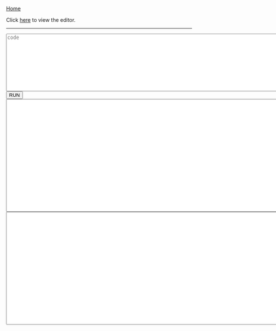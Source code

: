 [Home](https://tkellehe.github.io/nerve/)

Click [here](https://tkellehe.github.io/nerve/nerve.html) to view the editor.

---

<div>
    <textarea rows="10" cols="100" id="code" placeholder="code"></textarea>
</div>
<div>
    <button onclick="execute()">RUN</button><a id="message"></a>
</div>
<div>
    <textarea rows="20" cols="100" id="output"></textarea>
</div>
<div>
    <textarea rows="20" cols="100" id="debug"></textarea>
</div>

<script src="paco.js"></script>
<script>
    <!-- ******************************************************************************** -->
    <!-- This code was pulled from TIO -->
    var authKeyURL = "/cgi-bin/static/04cc47c57f016cbe971132df49bf9125-auth";
    var baseTitle = document.title;
    var bodyWidth = document.body.clientWidth;
    var cacheURL = "/cgi-bin/static/5f222455af4449f60c97222aa04d3510-cache";
    var fieldSeparator = "\xff";
    var greeted = "65a4609a"
    var languageId;
    var languages;
    var ms = window.MSInputMethodContext !== undefined;
    var quitURL = "/cgi-bin/static/c5ba5a3ddf5ce434ee4017d5cbc9f9f2-quit";
    var rEmptyStateString = /^[^ÿ]+ÿ+$/;
    var rExtraFieldStrings = /\xfe[\x00-\xf3\xff]+/g;
    var rEscapees = /[\x00-\x09\x0b-\x1f\x7f-\x9f&<>]| $/gm;
    var rFieldString = /^[\x00-\xf3\xff]+/;
    var rNewLine = /^/gm;
    var rLineOfSpaces = /^\s+$/m;
    var rSettingString = /\xf5[\x20-\x7e]+/;
    var rSurroundingLinefeed = /^\n|\n$/;
    var rUnpairedSurrogates = /[\ud800-\udbff](?![\udc00-\udfff])|([^\ud800-\udbff]|^)[\udc00-\udfff]/;
    var rUnicodeCharacters = /[^][\udc00-\udfff]?/g;
    var rUnprintable = /[\x00-\x09\x0b-\x1f\x7f-\x9f]/;
    var rXxdLastLine = /(\w+):(.*?)\s\s.*$/;
    var runRequest;
    var runURL = "/cgi-bin/static/fb67788fd3d1ebf92e66b295525335af-run";
    var savedFocus;
    var startOfExtraFields = "\xfe";
    var startOfSettings = "\xf5";
    var touchDevice = navigator.MaxTouchPoints > 0 || window.ontouchstart !== undefined;
    var token;
    
    var nerve_py = "";
    var nerve_raw = https://raw.githubusercontent.com/tkellehe/nerve/master/src/python/nerve.py;
    (function(){
        var client = new XMLHttpRequest();
        client.open('GET', nerve_raw, false);
        client.onreadystatechange = function() {
            nerve_py = client.responseText;
        }
        client.send();
    })();
    
    function $(selector, parent) {
        return (parent || document).querySelector(selector);
    }

    function $$(selector, parent) {
        return (parent || document).querySelectorAll(selector);
    }

    function iterate(iterable, monad) {
        if (!iterable)
            return;
        for (var i = 0; i < iterable.length; i++)
            monad(iterable[i]);
    }

    function deflate(byteString) {
        return pako.deflateRaw(byteStringToByteArray(byteString), {"level": 9});
    }

    function inflate(byteString) {
        return byteArrayToByteString(pako.inflateRaw(byteString));
    }
    
    function byteStringToByteArray(byteString) {
        var byteArray = new Uint8Array(byteString.length);
        for(var index = 0; index < byteString.length; index++)
            byteArray[index] = byteString.charCodeAt(index);
        byteArray.head = 0;
        return byteArray;
    }

    function textToByteString(string) {
        return unescape(encodeURIComponent(string));
    }

    function byteStringToText(byteString) {
        return decodeURIComponent(escape(byteString));
    }

    function byteArrayToByteString(byteArray) {
        var retval = "";
        iterate(byteArray, function(byte) { retval += String.fromCharCode(byte); });
        return retval;
    }

    function byteStringToBase64(byteString) {
        return btoa(byteString).replace(/\+/g, "@").replace(/=+/, "");
    }

    function base64ToByteString(base64String) {
        return atob(unescape(base64String).replace(/@|-/g, "+").replace(/_/g, "/"))
    }

    function pluralization(number, string) {
        return number + " " + string + (number == 1 ? "" : "s");
    }

    function byteStringToTextArea(byteString, textArea) {
        textArea.value = byteStringToText(byteString);
        resize(textArea);
    }

    function countBytes(string, encoding) {
        if (string === "")
            return 0;
        if (encoding == "SBCS")
            return string.match(rUnicodeCharacters).length;
        if (encoding == "UTF-8")
            return textToByteString(string).length;
        if (encoding == "nibbles")
            return Math.ceil(string.match(rUnicodeCharacters).length / 2);
        if (encoding == "xxd") {
            var fields = string.match(rXxdLastLine);
            if (!fields)
                return 0;
            return Number("0x" + fields[1]) + fields[2].match(/\S\S/g).length;
        }
    }
    
    function bufferToHex(buffer) {
        var dataView = new DataView(buffer);
        var retval = "";

        for (var i = 0; i < dataView.byteLength; i++)
            retval += (256 | dataView.getUint8(i)).toString(16).slice(-2);

        return retval;
    }

    function getRandomBits(minBits) {
        var crypto = window.crypto || window.msCrypto;
        return bufferToHex(crypto.getRandomValues(new Uint8Array(minBits + 7 >> 3)).buffer);
    }

    <!-- ******************************************************************************** -->
    
    function stateToByteString() {
        value = textToByteString(get_code())
        return "Vlang\0"+"1\0"+"python3\0"+"VTIO_OPTIONS\0"+"0\0"+"F.code.tio\0" + value.length + "\0" + value + "F.input.tio\0"+"0\0"+"Vargs\0"+"0\0"+"R"
    }
    
    function runRequestOnReadyState() {
        if (runRequest.readyState != XMLHttpRequest.DONE)
            return;

        var response = byteArrayToByteString(new Uint8Array(runRequest.response));
        var statusCode = runRequest.status;
        var statusText = runRequest.statusText;

        runRequest = undefined;

        if (statusCode == 204) {
            execute();
            $("#output").placeholder += " Cache miss. Running code...";
            return;
        }

        if (statusCode >= 400) {
            console.log("Error " + statusCode, statusCode < 500 ? response || statusText : statusText);
            return;
        }

        try {
            var rawOutput = inflate(response.slice(10));
        } catch(error) {
            console.log("Error", "The server's response could not be decoded.");
            return;
        }

        try {
            response = byteStringToText(rawOutput);
        } catch(error) {
            response = rawOutput;
        }

        if (response.length < 32) {
            console.log("Error", "Could not establish or maintain a connection with the server.");
        }

        var results = response.substr(16).split(response.substr(0, 16));
        var warnings = results.pop().split("\n");
        $("#output").value = results[0]
        $("#debug").value = results[1]
    }
    
    function execute() {
        if (runRequest) {
            var quitRequest = new XMLHttpRequest;
            quitRequest.open("GET", "https://tio.run/" + quitURL + "/" + token);
            quitRequest.send();
            return;
        }
        token = getRandomBits(128);
        runRequest = new XMLHttpRequest;
        runRequest.open("POST", "https://tio.run/" + runURL + "/" + token, true);
        runRequest.responseType = "arraybuffer";
        runRequest.onreadystatechange = runRequestOnReadyState;
        runRequest.send(deflate(stateToByteString()));
    }
    
    function get_code() {
        let nerve_code = $("#code").value;
        let result = nerve_py + "\n" + nerve_code;
        return result;
    }
</script>
